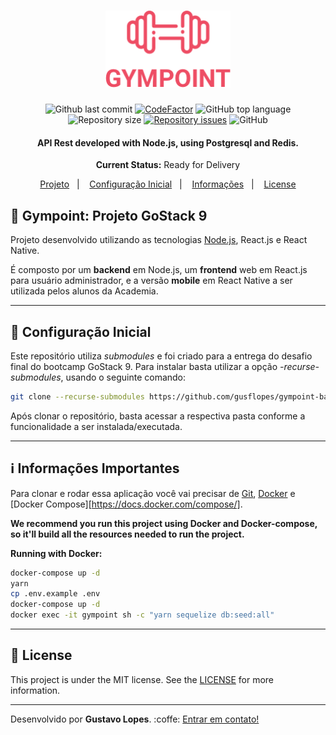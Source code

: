 <h1 align="center">
  <img alt="Gympoint" title="Gympoint" src="logo.png" width="200px" />
  <br>
</h1>

<p align="center">
<img alt="Github last commit" src="https://img.shields.io/github/last-commit/gusflopes/gympoint-backend">
<a href="https://www.codefactor.io/repository/github/gusflopes/gympoint-backend"><img src="https://www.codefactor.io/repository/github/gusflopes/gympoint-backend/badge" alt="CodeFactor" /></a>
<img alt="GitHub top language" src="https://img.shields.io/github/languages/top/gusflopes/gympoint-backend">
<img alt="Repository size" src="https://img.shields.io/github/repo-size/gusflopes/gympoint-backend.svg">
<a href="https://github.com/gusflopes/gympoint-backend/issues"><img alt="Repository issues" src="https://img.shields.io/github/issues/gusflopes/gympoint-backend.svg"></a>
<img alt="GitHub" src="https://img.shields.io/github/license/gusflopes/gympoint-backend.svg">
</p>

<h4 align="center">API Rest developed with Node.js, using Postgresql and Redis.</h4>
<p align="center"><strong>Current Status:</strong> Ready for Delivery</p>


<p align="center">
  <a href="#rocket-gympoint_projeto">Projeto</a>&nbsp;&nbsp;&nbsp;|&nbsp;&nbsp;&nbsp;
  <a href="#construction-configuração-inicial">Configuração Inicial</a>&nbsp;&nbsp;&nbsp;|&nbsp;&nbsp;&nbsp;
  <a href="#information_source-informacoes-importantes">Informações</a>&nbsp;&nbsp;&nbsp;|&nbsp;&nbsp;&nbsp;
  <a href="#memo-license">License</a>
</p>

## :rocket: Gympoint: Projeto GoStack 9

Projeto desenvolvido utilizando as tecnologias [Node.js][nodejs], React.js e React Native.

É composto por um **backend** em Node.js, um **frontend** web em React.js para usuário administrador, e a versão **mobile** em React Native a ser utilizada pelos alunos da Academia.

---

## :construction: Configuração Inicial
Este repositório utiliza *submodules* e foi criado para a entrega do desafio final do bootcamp GoStack 9. Para instalar basta utilizar a opção *-recurse-submodules*, usando o seguinte comando:

```bash
git clone --recurse-submodules https://github.com/gusflopes/gympoint-backend.git
```

Após clonar o repositório, basta acessar a respectiva pasta conforme a funcionalidade a ser instalada/executada.

---

## :information_source: Informações Importantes

Para clonar e rodar essa aplicação você vai precisar de [Git](https://git-scm.com), [Docker](https://www.docker.com) e [Docker Compose][https://docs.docker.com/compose/].

**We recommend you run this project using Docker and Docker-compose, so it'll build all the resources needed to run the project.**

**Running with Docker:**
```bash
docker-compose up -d
yarn
cp .env.example .env
docker-compose up -d
docker exec -it gympoint sh -c "yarn sequelize db:seed:all"
```

---

## :memo: License
This project is under the MIT license. See the [LICENSE](./LICENSE) for more information.

---

Desenvolvido por **Gustavo Lopes**. :coffe: [Entrar em contato!](https://www.linkedin.com/in/gusflopes/)

[nodejs]: https://nodejs.org/
[yarn]: https://yarnpkg.com/
[vc]: https://code.visualstudio.com/
[vceditconfig]: https://marketplace.visualstudio.com/items?itemName=EditorConfig.EditorConfig
[vceslint]: https://marketplace.visualstudio.com/items?itemName=dbaeumer.vscode-eslint
[express]: https://expressjs.com
[sequelize]: https://sequelize.org
[pg]:https://github.com/brianc/node-postgres
[pg-hstore]: https://github.com/scarney81/pg-hstore
[jwt]: https://jwt.io/
[nodemailer]: https://nodemailer.com/about/
[bee]: https://bee-queue.com/
[dotenv]: https://github.com/motdotla/dotenv#readme
[bcryptjs]: https://github.com/dcodeIO/bcrypt.js/
[date-fns]: (https://date-fns.org/)
[exphbs]: https://github.com/ericf/express-handlebars
